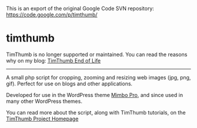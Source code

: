 This is an export of the original Google Code SVN repository:  
https://code.google.com/p/timthumb/

# timthumb

TimThumb is no longer supported or maintained. You can read the reasons why on my blog: [TimThumb End of Life](http://www.binarymoon.co.uk/2014/09/timthumb-end-life/)
<hr>
A small php script for cropping, zooming and resizing web images (jpg, png, gif). Perfect for use on blogs and other applications.

Developed for use in the WordPress theme [Mimbo Pro](http://prothemedesign.com/themes/mimbo/), and since used in many other WordPress themes.

You can read more about the script, along with TimThumb tutorials, on the [TimThumb Project Homepage](http://www.binarymoon.co.uk/projects/timthumb/)
